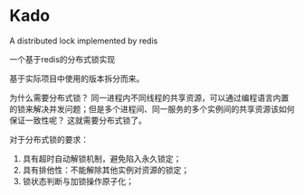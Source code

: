 # Kado
A distributed lock implemented by redis

一个基于redis的分布式锁实现

基于实际项目中使用的版本拆分而来。

为什么需要分布式锁？
同一进程内不同线程的共享资源，可以通过编程语言内置的锁来解决并发问题；但是多个进程间、同一服务的多个实例间的共享资源该如何保证一致性呢？
这就需要分布式锁了。

对于分布式锁的要求：
1. 具有超时自动解锁机制，避免陷入永久锁定；
2. 具有排他性：不能解除其他实例对资源的锁定；
3. 锁状态判断与加锁操作原子化；
